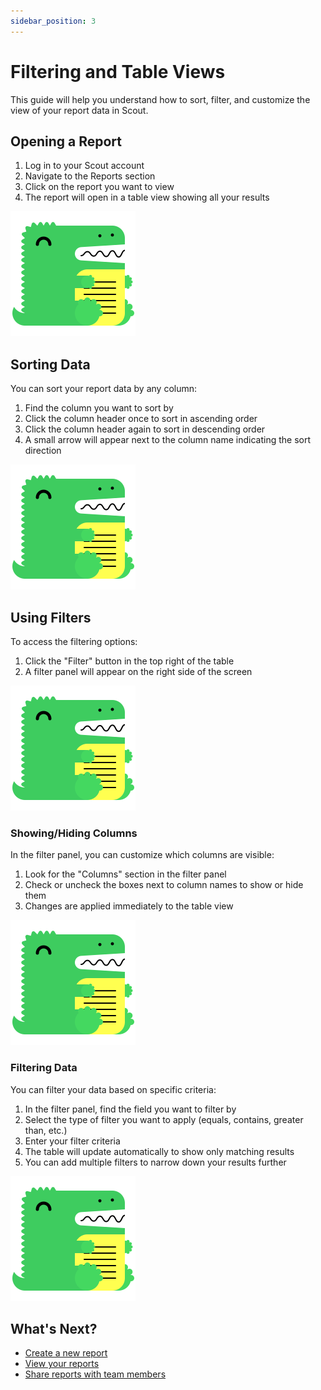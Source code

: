 ```yaml
---
sidebar_position: 3
---
```


# Filtering and Table Views

This guide will help you understand how to sort, filter, and customize the view of your report data in Scout.

## Opening a Report

1. Log in to your Scout account
2. Navigate to the Reports section
3. Click on the report you want to view
4. The report will open in a table view showing all your results

![Open Report](/img/docusaurus.png)

## Sorting Data

You can sort your report data by any column:

1. Find the column you want to sort by
2. Click the column header once to sort in ascending order
3. Click the column header again to sort in descending order
4. A small arrow will appear next to the column name indicating the sort direction

![Sort Columns](/img/docusaurus.png)

## Using Filters

To access the filtering options:

1. Click the "Filter" button in the top right of the table
2. A filter panel will appear on the right side of the screen

![Filter Button](/img/docusaurus.png)

### Showing/Hiding Columns

In the filter panel, you can customize which columns are visible:

1. Look for the "Columns" section in the filter panel
2. Check or uncheck the boxes next to column names to show or hide them
3. Changes are applied immediately to the table view

![Column Visibility](/img/docusaurus.png)

### Filtering Data

You can filter your data based on specific criteria:

1. In the filter panel, find the field you want to filter by
2. Select the type of filter you want to apply (equals, contains, greater than, etc.)
3. Enter your filter criteria
4. The table will update automatically to show only matching results
5. You can add multiple filters to narrow down your results further

![Data Filters](/img/docusaurus.png)

## What's Next?

- [Create a new report](create-a-report.md)
- [View your reports](view-reports.md)
- [Share reports with team members](share-reports.md)
